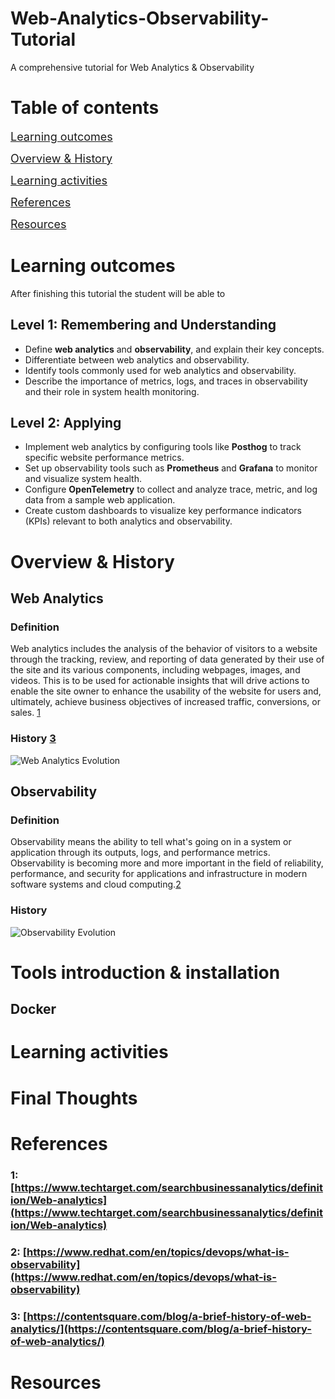 # Web-Analytics-Observability-Tutorial
A comprehensive tutorial for Web Analytics &amp; Observability 

# Table of contents
<span style="font-size: 18px;">[Learning outcomes](#learning-outcomes)</span>


<span style="font-size: 18px;">[Overview &amp; History](#overview--history)</span>


<span style="font-size: 18px;">[Learning activities](#learning-activities)</span>


<span style="font-size: 18px;">[References](#references)</span>


<span style="font-size: 18px;">[Resources](#resources)</span>

# Learning outcomes
After finishing this tutorial the student will be able to 

## Level 1: Remembering and Understanding
- Define **web analytics** and **observability**, and explain their key concepts.
- Differentiate between web analytics and observability.
- Identify tools commonly used for web analytics and observability.
- Describe the importance of metrics, logs, and traces in observability and their role in system health monitoring.


## Level 2: Applying
- Implement web analytics by configuring tools like **Posthog** to track specific website performance metrics.
- Set up observability tools such as **Prometheus** and **Grafana** to monitor and visualize system health.
- Configure **OpenTelemetry** to collect and analyze trace, metric, and log data from a sample web application.
- Create custom dashboards to visualize key performance indicators (KPIs) relevant to both analytics and observability.

# Overview &amp; History


## Web Analytics
### Definition
Web analytics includes the analysis of the behavior of visitors to a website through the tracking, review, and reporting of data generated by their use of the site and its various components, including webpages, images, and videos. This is to be used for actionable insights that will drive actions to enable the site owner to enhance the usability of the website for users and, ultimately, achieve business objectives of increased traffic, conversions, or sales. [1]

### History [3]
![Web Analytics Evolution](Images/web-analytics-evolution.drawio.svg)

## Observability
### Definition
Observability means the ability to tell what's going on in a system or application through its outputs, logs, and performance metrics. Observability is becoming more and more important in the field of reliability, performance, and security for applications and infrastructure in modern software systems and cloud computing.[2]

### History
![Observability Evolution](Images/observability-evolution.drawio.svg)

# Tools introduction &amp; installation
## Docker
# Learning activities
# Final Thoughts

# References
[1]: https://www.techtarget.com/searchbusinessanalytics/definition/Web-analytics
[2]: https://www.redhat.com/en/topics/devops/what-is-observability
[3]: https://contentsquare.com/blog/a-brief-history-of-web-analytics/
### 1: [https://www.techtarget.com/searchbusinessanalytics/definition/Web-analytics](https://www.techtarget.com/searchbusinessanalytics/definition/Web-analytics)  
### 2: [https://www.redhat.com/en/topics/devops/what-is-observability](https://www.redhat.com/en/topics/devops/what-is-observability)
### 3: [https://contentsquare.com/blog/a-brief-history-of-web-analytics/](https://contentsquare.com/blog/a-brief-history-of-web-analytics/)
# Resources

